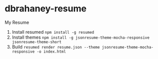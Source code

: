 # dbrahaney-resume
My Resume

1. Install resumed
```npm install -g resumed```
2. Install themes
```npm install -g jsonresume-theme-mocha-responsive jsonresume-theme-short```
3. Build
```resumed render resume.json --theme jsonresume-theme-mocha-responsive -o index.html```
